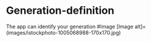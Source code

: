 # Generation-definition
The app can identify your generation
#Image
[Image alt]=(images/istockphoto-1005068988-170x170.jpg)
